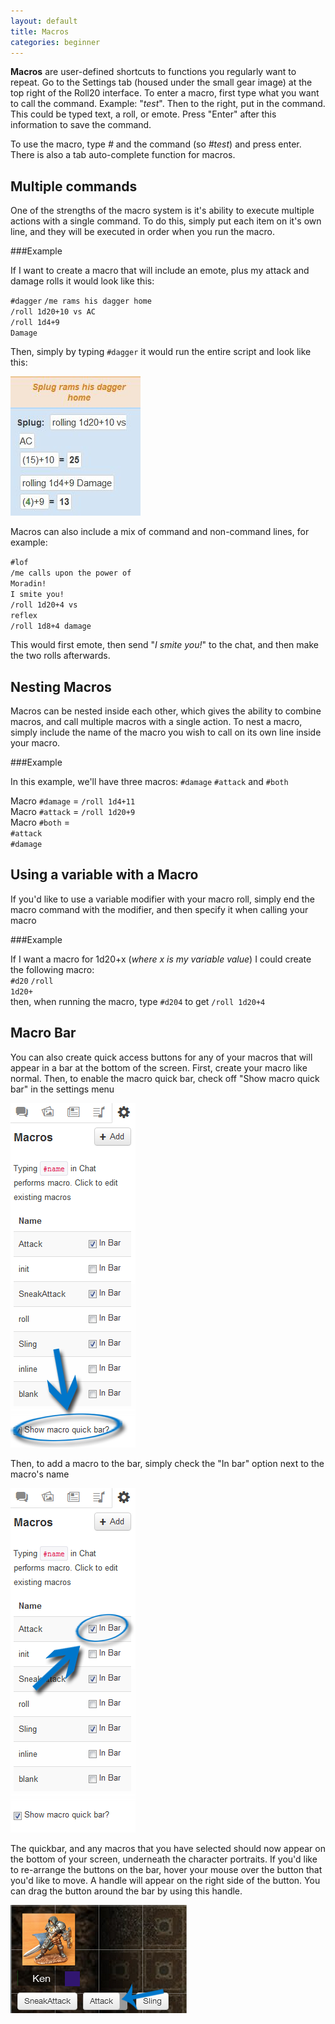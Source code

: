 ```yaml
---
layout: default
title: Macros
categories: beginner
---
```


__Macros__ are user-defined shortcuts to functions you regularly want to repeat.  Go to the Settings tab (housed under the small gear image) at the top right of the Roll20 interface.  To enter a macro, first type what you want to call the command.  Example: "*test*".  Then to the right, put in the command.  This could be typed text, a roll, or emote.  Press "Enter" after this information to save the command.  

  To use the macro, type _#_ and the command (so *#test*) and press enter.  There is also a tab auto-complete function for macros.
  
## Multiple commands

One of the strengths of the macro system is it's ability to execute multiple actions with a single command. To do this, simply put each item on it's own line, and they will be executed in order when you run the macro.

###Example

If I want to create a macro that will include an emote, plus my attack and damage rolls it would look like this:

<code>#dagger</code>
<code>/me rams his dagger home</code><br>
<code>/roll 1d20+10  vs AC</code><br>
<code>/roll 1d4+9 Damage</code><br>

Then, simply by typing <code>#dagger</code> it would run the entire script and look like this: 

<img src="/images/AttackMacro.JPG" />

Macros can also include a mix of command and non-command lines, for example:

<code>#lof</code><br>
<code>/me calls upon the power of Moradin!</code><br>
<code>I smite you!</code><br>
<code>/roll 1d20+4 vs reflex</code><br>
<code>/roll 1d8+4 damage</code>

This would first emote, then send "<i>I smite you!</i>" to the chat, and then make the two rolls afterwards.


## Nesting Macros

Macros can be nested inside each other, which gives the ability to combine macros, and call multiple macros with a single action. To nest a macro, simply include the name of the macro you wish to call on its own line inside your macro.

###Example

In this example, we'll have three macros: <code>#damage</code> <code>#attack</code> and <code>#both</code>

Macro <code>#damage</code> = <code>/roll 1d4+11</code><br>
Macro <code>#attack</code> = <code>/roll 1d20+9</code><br>
Macro <code>#both</code> = <br>
<code>#attack</code><br>
<code>#damage</code>

## Using a variable with a Macro

  If you'd like to use a variable modifier with your macro roll, simply end the macro command with the modifier, and then specify it when calling your macro
  
###Example
  
  If I want a macro for 1d20+x (<i>where x is my variable value</i>) I could create the following macro:<br>
  <code>#d20</code> <code>/roll 1d20+</code><br>
  then, when running the macro, type <code>#d20</code><code>4</code> to get <code>/roll 1d20+4</code><br>
  
## Macro Bar


You can also create quick access buttons for any of your macros that will appear in a bar at the bottom of the screen. First, create your macro like normal. Then, to enable the macro quick bar, check off "Show macro quick bar" in the settings menu<br>

<img src="/images/showquickbar.png" class="thumb" />

Then, to add a macro to the bar, simply check the "In bar" option next to the macro's name

<img src="/images/macroinbar.png" class="thumb" />

The quickbar, and any macros that you have selected should now appear on the bottom of your screen, underneath the character portraits. If you'd like to re-arrange the buttons on the bar, hover your mouse over the button that you'd like to move. A handle will appear on the right side of the button. You can drag the button around the bar by using this handle.

<img src="/images/macrobar.png" class="thumb" />